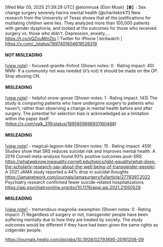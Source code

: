[Wed Mar 05, 2025 21:39:29 UTC] @elonmusk (Elon Musk)【𝗕】: Sex change surgery severely harms mental health [@charliekirk11] New research from the University of Texas shows that all the justifications for mutilating children were lies. They analyzed more than 100,000 patients with gender dysphoria, and looked at the outcomes for those who received surgery vs. those who didn't. Depression, anxiety,… https://t.co/sQZxuMmZto | Twitter for iPhone | birdwatch | https://x.com/_/status/1897401604619526319

#### NOT MISLEADING

[[view note]](https://x.com/i/birdwatch/n/1897408709573111836) - focused-granite-finfoot (Shown notes: 0 · Rating impact: 40)
NNN- If a community not was needed (it’s not) it should be made on the OP. Stop abusing CN.

#### MISLEADING

[[view note]](https://x.com/i/birdwatch/n/1897407285099368612) - helpful-snow-goose (Shown notes: 1 · Rating impact: 143)
The study is comparing patients who have undergone surgery to patients who haven’t, rather than observing a change in mental health before and after surgery.
The potential for selection bias is acknowledged as a limitation within the paper itself (https://x.com/valk_31R/status/1895659696931160468)

#### MISLEADING

[[view note]](https://x.com/i/birdwatch/n/1897410283855077793) - magical-lagoon-kite (Shown notes: 15 · Rating impact: 459)
Studies show that SRS reduces suicidal risk and improves mental health. A 2019 Cornell meta-analysis found 93% positive outcomes post-SRS https://whatweknow.inequality.cornell.edu/topics/lgbt-equality/what-does-the-scholarly-research-say-about-the-well-being-of-transgender-people/. A 2021 JAMA study reported a 44% drop in suicidal thoughts https://jamanetwork.com/journals/jamasurgery/fullarticle/2778397.2022 Psychiatry research confirmed fewer suicide-related hospitalizations https://ajp.psychiatryonline.org/doi/10.1176/appi.ajp.2021.21050529.


#### MISLEADING

[[view note]](https://x.com/i/birdwatch/n/1897406217871348115) - tremendous-magnolia-swamphen (Shown notes: 0 · Rating impact: 7)
Regardless of surgery or not, transgender people have been suffering mentally due to how they are treated by society. The study outcomes would be different if they have had been given the same rights as cidgender people.

https://journals.healio.com/doi/abs/10.3928/02793695-20161208-09
